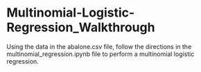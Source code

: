 # Multinomial-Logistic-Regression_Walkthrough

Using the data in the abalone.csv file, follow the directions in the multinomial_regression.ipynb file to perform a multinomial logistic regression.

